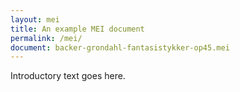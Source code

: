 ```yaml
---
layout: mei
title: An example MEI document
permalink: /mei/
document: backer-grondahl-fantasistykker-op45.mei
---
```


<div>Introductory text goes here.</div>
